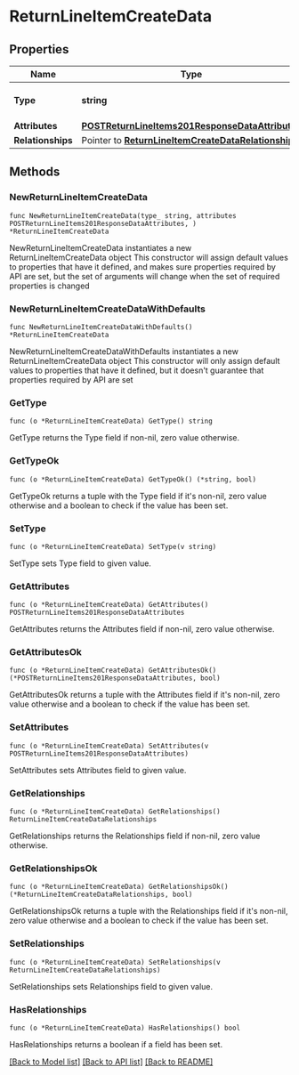 # ReturnLineItemCreateData

## Properties

Name | Type | Description | Notes
------------ | ------------- | ------------- | -------------
**Type** | **string** | The resource&#39;s type | 
**Attributes** | [**POSTReturnLineItems201ResponseDataAttributes**](POSTReturnLineItems201ResponseDataAttributes.md) |  | 
**Relationships** | Pointer to [**ReturnLineItemCreateDataRelationships**](ReturnLineItemCreateDataRelationships.md) |  | [optional] 

## Methods

### NewReturnLineItemCreateData

`func NewReturnLineItemCreateData(type_ string, attributes POSTReturnLineItems201ResponseDataAttributes, ) *ReturnLineItemCreateData`

NewReturnLineItemCreateData instantiates a new ReturnLineItemCreateData object
This constructor will assign default values to properties that have it defined,
and makes sure properties required by API are set, but the set of arguments
will change when the set of required properties is changed

### NewReturnLineItemCreateDataWithDefaults

`func NewReturnLineItemCreateDataWithDefaults() *ReturnLineItemCreateData`

NewReturnLineItemCreateDataWithDefaults instantiates a new ReturnLineItemCreateData object
This constructor will only assign default values to properties that have it defined,
but it doesn't guarantee that properties required by API are set

### GetType

`func (o *ReturnLineItemCreateData) GetType() string`

GetType returns the Type field if non-nil, zero value otherwise.

### GetTypeOk

`func (o *ReturnLineItemCreateData) GetTypeOk() (*string, bool)`

GetTypeOk returns a tuple with the Type field if it's non-nil, zero value otherwise
and a boolean to check if the value has been set.

### SetType

`func (o *ReturnLineItemCreateData) SetType(v string)`

SetType sets Type field to given value.


### GetAttributes

`func (o *ReturnLineItemCreateData) GetAttributes() POSTReturnLineItems201ResponseDataAttributes`

GetAttributes returns the Attributes field if non-nil, zero value otherwise.

### GetAttributesOk

`func (o *ReturnLineItemCreateData) GetAttributesOk() (*POSTReturnLineItems201ResponseDataAttributes, bool)`

GetAttributesOk returns a tuple with the Attributes field if it's non-nil, zero value otherwise
and a boolean to check if the value has been set.

### SetAttributes

`func (o *ReturnLineItemCreateData) SetAttributes(v POSTReturnLineItems201ResponseDataAttributes)`

SetAttributes sets Attributes field to given value.


### GetRelationships

`func (o *ReturnLineItemCreateData) GetRelationships() ReturnLineItemCreateDataRelationships`

GetRelationships returns the Relationships field if non-nil, zero value otherwise.

### GetRelationshipsOk

`func (o *ReturnLineItemCreateData) GetRelationshipsOk() (*ReturnLineItemCreateDataRelationships, bool)`

GetRelationshipsOk returns a tuple with the Relationships field if it's non-nil, zero value otherwise
and a boolean to check if the value has been set.

### SetRelationships

`func (o *ReturnLineItemCreateData) SetRelationships(v ReturnLineItemCreateDataRelationships)`

SetRelationships sets Relationships field to given value.

### HasRelationships

`func (o *ReturnLineItemCreateData) HasRelationships() bool`

HasRelationships returns a boolean if a field has been set.


[[Back to Model list]](../README.md#documentation-for-models) [[Back to API list]](../README.md#documentation-for-api-endpoints) [[Back to README]](../README.md)


